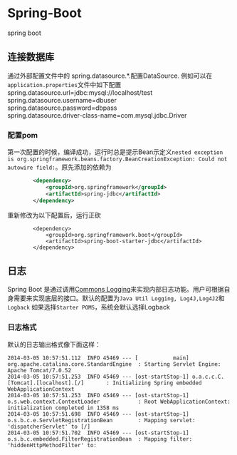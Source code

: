 # Spring-Boot
spring boot 

## 连接数据库
通过外部配置文件中的 spring.datasource.*.配置DataSource. 例如可以在 ` application.properties`文件中如下配置
spring.datasource.url=jdbc:mysql://localhost/test <br>
spring.datasource.username=dbuser <br>
spring.datasource.password=dbpass <br>
spring.datasource.driver-class-name=com.mysql.jdbc.Driver <br>
### 配置pom
第一次配置的时候，编译成功，运行时总是提示Bean示定义`nested exception is org.springframework.beans.factory.BeanCreationException: Could not autowire field:`。原先添加的依赖为

```xml
        <dependency>
            <groupId>org.springframework</groupId>
            <artifactId>spring-jdbc</artifactId>
        </dependency>
```
重新修改为以下配置后，运行正砍
```
        <dependency>
            <groupId>org.springframework.boot</groupId>
            <artifactId>spring-boot-starter-jdbc</artifactId>
        </dependency>
```

## 日志
    
Spring Boot 是通过调用[Commons Logging](http://commons.apache.org/proper/commons-logging/)来实现内部日志功能。用户可根据自身需要来实现底层的接口。默认的配置为`Java Util Logging, Log4J,Log4J2`和`Logback`
如果选择`Starter POMS`，系统会默认选择Logback

### 日志格式

默认的日志输出格式像下面这样：
``` log
2014-03-05 10:57:51.112  INFO 45469 --- [           main] org.apache.catalina.core.StandardEngine  : Starting Servlet Engine: Apache Tomcat/7.0.52
2014-03-05 10:57:51.253  INFO 45469 --- [ost-startStop-1] o.a.c.c.C.[Tomcat].[localhost].[/]       : Initializing Spring embedded WebApplicationContext
2014-03-05 10:57:51.253  INFO 45469 --- [ost-startStop-1] o.s.web.context.ContextLoader            : Root WebApplicationContext: initialization completed in 1358 ms
2014-03-05 10:57:51.698  INFO 45469 --- [ost-startStop-1] o.s.b.c.e.ServletRegistrationBean        : Mapping servlet: 'dispatcherServlet' to [/]
2014-03-05 10:57:51.702  INFO 45469 --- [ost-startStop-1] o.s.b.c.embedded.FilterRegistrationBean  : Mapping filter: 'hiddenHttpMethodFilter' to:
```